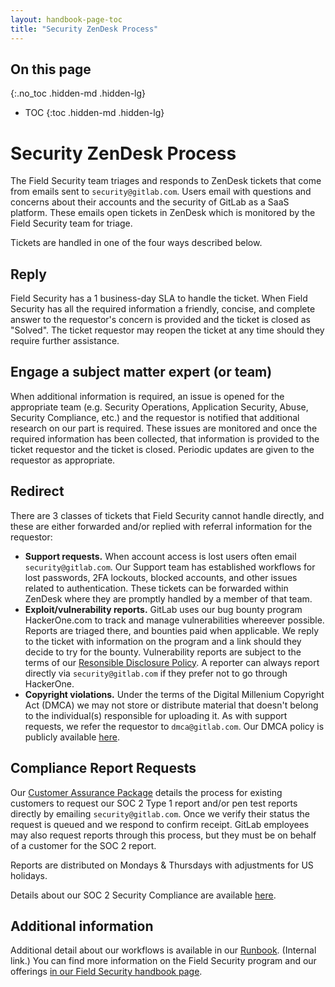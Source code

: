 ```yaml
---
layout: handbook-page-toc
title: "Security ZenDesk Process"
---
```


## On this page
{:.no_toc .hidden-md .hidden-lg}

- TOC
{:toc .hidden-md .hidden-lg}

# Security ZenDesk Process

The Field Security team triages and responds to ZenDesk tickets that come from emails sent to `security@gitlab.com`. Users email with questions and concerns about their accounts and the security of GitLab as a SaaS platform. These emails open tickets in ZenDesk which is monitored by the Field Security team for triage.

Tickets are handled in one of the four ways described below.

## Reply
Field Security has a 1 business-day SLA to handle the ticket. When Field Security has all the required information a friendly, concise, and complete answer to the requestor's concern is provided and the ticket is closed as "Solved". The ticket requestor may reopen the ticket at any time should they require further assistance.

## Engage a subject matter expert (or team)
When additional information is required, an issue is opened for the appropriate team (e.g. Security Operations, Application Security, Abuse, Security Compliance, etc.) and the requestor is notified that additional research on our part is required. These issues are monitored and once the required information has been collected, that information is provided to the ticket requestor and the ticket is closed. Periodic updates are given to the requestor as appropriate.

## Redirect
There are 3 classes of tickets that Field Security cannot handle directly, and these are either forwarded and/or replied with referral information for the requestor:
*  **Support requests.** When account access is lost users often email `security@gitlab.com`. Our Support team has established workflows for lost passwords, 2FA lockouts, blocked accounts, and other issues related to authentication. These tickets can be forwarded within ZenDesk where they are promptly handled by a member of that team.
* **Exploit/vulnerability reports.** GitLab uses our bug bounty program HackerOne.com to track and manage vulnerabilities whereever possible. Reports are triaged there, and bounties paid when applicable. We reply to the ticket with information on the program and a link should they decide to try for the bounty. Vulnerability reports are subject to the terms of our [Resonsible Disclosure Policy](/security/disclosure/). A reporter can always report directly via `security@gitlab.com` if they prefer not to go through HackerOne.
* **Copyright violations.** Under the terms of the Digital Millenium Copyright Act (DMCA) we may not store or distribute material that doesn't belong to the individual(s) responsible for uploading it. As with support requests, we refer the requestor to `dmca@gitlab.com`. Our DMCA policy is publicly available [here](/handbook/dmca).

## Compliance Report Requests
Our [Customer Assurance Package](/handbook/engineering/security/security-assurance/field-security/customer-assurance-package.html) details the process for existing customers to request our SOC 2 Type 1 report and/or pen test reports directly by emailing `security@gitlab.com`. Once we verify their status the request is queued and we respond to confirm receipt. GitLab employees may also request reports through this process, but they must be on behalf of a customer for the SOC 2 report. 

Reports are distributed on Mondays & Thursdays with adjustments for US holidays.

Details about our SOC 2 Security Compliance are available [here](/handbook/engineering/security/security-assurance/security-compliance/soc2.html).

## Additional information

Additional detail about our workflows is available in our [Runbook](https://gitlab.com/gitlab-com/gl-security/field-security/-/blob/master/Projects/SecurityQueue-v2/ZenDesk_Runbook.md). (Internal link.) You can find more information on the Field Security program and our offerings [in our Field Security handbook page](/handbook/engineering/security/security-assurance/field-security).
